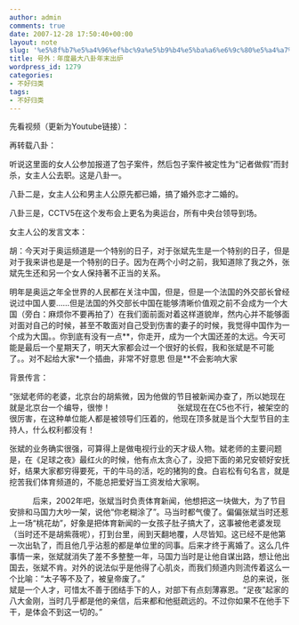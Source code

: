 ```yaml
---
author: admin
comments: true
date: 2007-12-28 17:50:40+00:00
layout: note
slug: '%e5%8f%b7%e5%a4%96%ef%bc%9a%e5%b9%b4%e5%ba%a6%e6%9c%80%e5%a4%a7%e5%85%ab%e5%8d%a6%e5%b9%b4%e6%9c%ab%e5%87%ba%e7%82%89'
title: 号外：年度最大八卦年末出炉
wordpress_id: 1279
categories:
- 不好归类
tags:
- 不好归类
---
```


先看视频（更新为Youtube链接）：



再转载八卦：

听说这里面的女人公参加报道了包子案件，然后包子案件被定性为“记者做假”而封杀，女主人公去职。这是八卦一。

八卦二是，女主人公和男主人公原先都已婚，搞了婚外恋才二婚的。

八卦三是，CCTV5在这个发布会上更名为奥运台，所有中央台领导到场。

女主人公的发言文本：

胡：今天对于奥运频道是一个特别的日子，对于张斌先生是一个特别的日子，但是对于我来讲也是是一个特别的日子。因为在两个小时之前，我知道除了我之外，张斌先生还和另一个女人保持著不正当的关系。

明年是奥运之年全世界的人民都在关注中国，但是，但是一个法国的外交部长曾经说过中国人要……但是法国的外交部长中国在能够清晰价值观之前不会成为一个大国（旁白：麻烦你不要再拍了）在我们面前面对着这样道貌岸，然内心并不能够面对面对自己的时候，甚至不敢面对自己受到伤害的妻子的时候，我觉得中国作为一个成为大国。。你到底有没有一点**，你走开，成为一个大国还差的太远。今天可能是最后一个星期天了，明天大家都会过一个很好的长假，我和张斌是不可能了。。对不起给大家*一个插曲，非常不好意思 但是**不会影响大家

背景传言：

“张斌老师的老婆，北京台的胡紫微，因为他做的节目被新闻办查了，所以她现在就是北京台一个编导，很惨！
　　　　
　　　　张斌现在在C5也不行，被架空的很厉害，在这种单位能人都是被领导们压着的，他现在顶多就是当个大型节目的主持人，什么权利都没有！

张斌的业务确实很强，可算得上是做电视行业的天才级人物。斌老师的主要问题是，在《足球之夜》最红火的时候，他有点太贪心了，没把下面的弟兄安顿好安抚好，结果大家都穷得要死，干的牛马的活，吃的猪狗的食。白岩松有句名言，就是挖苦我们体育频道的，不能总把爱好当工资发给大家啊。

　　　后来，2002年吧，张斌当时负责体育新闻，他想把这一块做大，为了节目安排和马国力大吵一架，说他“你老糊涂了”。马当时都气傻了。偏偏张斌当时还惹上一场“桃花劫”，好象是把体育新闻的一女孩子肚子搞大了，这事被他老婆发现（当时还不是胡紫薇呢），打到台里，闹到天翻地覆，人尽皆知。这已经不是他第一次出轨了，而且他几乎沾惹的都是单位里的同事。后来才终于离婚了。这么几件事情一来，张斌就消失了差不多整整一年，马国力当时是让他自谋出路，想让他出国去，张斌不肯。对外的说法似乎是他得了心肌炎，而我们频道内则流传着这么一个比喻：“太子等不及了，被皇帝废了。”
　　　　　　
　　　　　　总的来说，张斌是一个人才，可惜太不善于团结手下的人，对部下有点刻薄寡恩。“足夜”起家的八大金刚，当时几乎都是他的亲信，后来都和他挺疏远的。不过你如果不在他手下干，是体会不到这一切的。”

